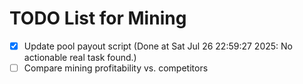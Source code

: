 # TODO List for Mining

- [x] Update pool payout script  (Done at Sat Jul 26 22:59:27 2025: No actionable real task found.)
- [ ] Compare mining profitability vs. competitors